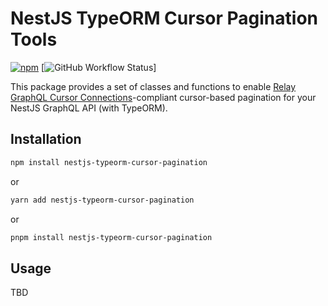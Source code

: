 # NestJS TypeORM Cursor Pagination Tools

[![npm](https://img.shields.io/npm/v/@adamwdennis/nestjs-typeorm-cursor-pagination)](https://www.npmjs.com/package/@adamwdennis/nestjs-typeorm-cursor-pagination)
[![GitHub Workflow Status](https://img.shields.io/github/workflow/status/adamwdennis/nestjs-api-dx/CI)]

This package provides a set of classes and functions to enable [Relay GraphQL Cursor Connections](https://relay.dev/graphql/connections.htm)-compliant cursor-based pagination for your NestJS GraphQL API (with TypeORM).

## Installation

```bash
npm install nestjs-typeorm-cursor-pagination
```

or

```bash
yarn add nestjs-typeorm-cursor-pagination
```

or

```bash
pnpm install nestjs-typeorm-cursor-pagination
```

## Usage

TBD
